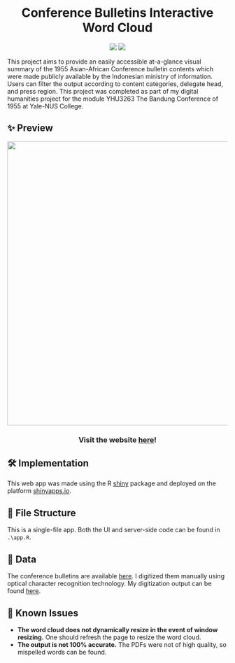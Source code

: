 <h1 align="center">Conference Bulletins Interactive Word Cloud</h1>
<p align="center">
  <a href = "https://www.r-project.org/"><img src="https://img.shields.io/badge/Made%20with-R-23425C?logo=r"></a>
  <a href = "https://github.com/CS3249-gabrielfrancis/dorm-dashboard/blob/master/LICENSE"><img src="https://img.shields.io/badge/License-MIT-informational"></a>
</p>
This project aims to provide an easily accessible at-a-glance visual summary of the 1955 Asian-African Conference bulletin contents which were made publicly available by the Indonesian ministry of information. Users can filter the output according to content categories, delegate head, and press region. This project was completed as part of my digital humanities project for the module YHU3263 The Bandung Conference of 1955 at Yale-NUS College.

## ✨ Preview ##
<div align="center">
  <img src="https://user-images.githubusercontent.com/50619632/169779478-4300f27a-dbfd-4148-ba19-cecd5ffd45aa.png" width="650">
  <h3>Visit the website <a href="https://yauyenching.shinyapps.io/bandung-bulletins/">here</a>!</h3>
</div>

## 🛠️ Implementation ##
This web app was made using the R [shiny](https://shiny.rstudio.com/) package and deployed on the platform [shinyapps.io](https://www.shinyapps.io/).

## 📂 File Structure ##
This is a single-file app. Both the UI and server-side code can be found in `.\app.R`.

## 💾 Data ##
The conference bulletins are available [here](https://bandung60.wordpress.com/bandung-bulletin/). I digitized them manually using optical character recognition technology. My digitization output can be found [here](https://github.com/yauyenching/bandung-bulletins/tree/main/document_text).

## 🚩 Known Issues ##
* **The word cloud does not dynamically resize in the event of window resizing.** One should refresh the page to resize the word cloud.
* **The output is not 100% accurate.** The PDFs were not of high quality, so mispelled words can be found.
